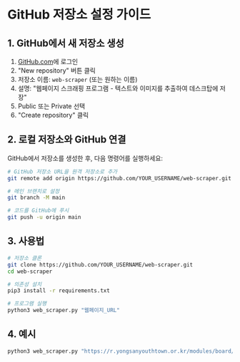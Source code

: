 # GitHub 저장소 설정 가이드

## 1. GitHub에서 새 저장소 생성

1. [GitHub.com](https://github.com)에 로그인
2. "New repository" 버튼 클릭
3. 저장소 이름: `web-scraper` (또는 원하는 이름)
4. 설명: "웹페이지 스크래핑 프로그램 - 텍스트와 이미지를 추출하여 데스크탑에 저장"
5. Public 또는 Private 선택
6. "Create repository" 클릭

## 2. 로컬 저장소와 GitHub 연결

GitHub에서 저장소를 생성한 후, 다음 명령어를 실행하세요:

```bash
# GitHub 저장소 URL을 원격 저장소로 추가
git remote add origin https://github.com/YOUR_USERNAME/web-scraper.git

# 메인 브랜치로 설정
git branch -M main

# 코드를 GitHub에 푸시
git push -u origin main
```

## 3. 사용법

```bash
# 저장소 클론
git clone https://github.com/YOUR_USERNAME/web-scraper.git
cd web-scraper

# 의존성 설치
pip3 install -r requirements.txt

# 프로그램 실행
python3 web_scraper.py "웹페이지_URL"
```

## 4. 예시

```bash
python3 web_scraper.py "https://r.yongsanyouthtown.or.kr/modules/board/bd_view.html?no=132&id=apply&p=1&or=bd_order&al=asc"
```
